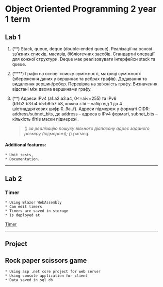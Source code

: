# Object Oriented Programming 2 year 1 term

## Lab 1
1. (**) Stack, queue, deque (double-ended queue). Реалізації на основі зв’язних списків, масивів, бібліотечних засобів. Стандартні операції для кожної структури. Deque має реалізовувати інтерфейси stack та queue.
2. (****) Графи на основі списку суміжності, матриці суміжності (збереження даних у вершинах та ребрах графів). Додавання та видалення вершин/ребер. Перевірка на зв’язність графу. Визначення відстані між двома вершинами графу.
3. (**) Адреси IPv4 (a1.a2.a3.a4, 0<=ai<=255) та IPv6 (b1:b2:b3:b4:b5:b6:b7:b8, кожна з bi – набір від 1 до 4 шістнадцяткових цифр 0..9a..f). Адреси підмереж у форматі CIDR: address/subnet_bits, де address – адреса в IPv4 форматі, subnet_bits – кількість бітів маски підмережі.

    >(*) за реалізацію пошуку вільного діапазону адрес заданого розміру (підмережі);
    >(*) parsing.

#### Additional features:
    * Unit tests,
    * Documentation.
---
## Lab 2
### Timer
    * Using Blazor WebAssembly
    * Can edit timers
    * Timers are saved in storage
    * Is deployed at
   [Timer](https://d3jl2hjpzvti0j.cloudfront.net/)

---
## Project
## Rock paper scissors game
    * Using asp .net core project for web server
    * Using console application for client
    * Data saved in sql db
    
